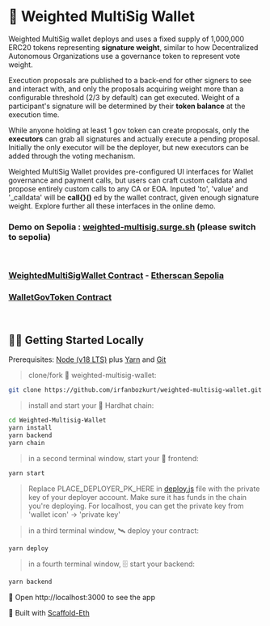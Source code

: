 # 🔶 Weighted MultiSig Wallet

Weighted MultiSig wallet deploys and uses a fixed supply of 1,000,000 ERC20 tokens representing **signature weight**, similar to how Decentralized Autonomous Organizations use a governance token to represent vote weight.

Execution proposals are published to a back-end for other signers to see and interact with, and only the proposals acquiring weight more than a configurable threshold (2/3 by default) can get executed. Weight of a participant's signature will be determined by their **token balance** at the execution time.

While anyone holding at least 1 gov token can create proposals, only the **executors** can grab all signatures and actually execute a pending proposal. Initially the only executor will be the deployer, but new executors can be added through the voting mechanism.

Weighted MultiSig Wallet provides pre-configured UI interfaces for Wallet governance and payment calls, but users can craft custom calldata and propose entirely custom calls to any CA or EOA. Inputed 'to', 'value' and '\_calldata' will be **call{}()** ed by the wallet contract, given enough signature weight. Explore further all these interfaces in the online demo.

### Demo on Sepolia : [weighted-multisig.surge.sh](https://weighted-multisig.surge.sh) (please switch to sepolia)

<br>

### [WeightedMultiSigWallet Contract](./packages/hardhat/contracts/WeightedMultiSigWallet.sol) - [Etherscan Sepolia](https://sepolia.etherscan.io/address/0x76D4E44335D50C4e74BB681708a62FE5862671E8)

### [WalletGovToken Contract](./packages/hardhat/contracts/WalletGovToken.sol)

<br>

## 🏄‍♂️ Getting Started Locally

Prerequisites: [Node (v18 LTS)](https://nodejs.org/en/download/) plus [Yarn](https://classic.yarnpkg.com/en/docs/install/) and [Git](https://git-scm.com/downloads)

> clone/fork 👛 weighted-multisig-wallet:

```bash
git clone https://github.com/irfanbozkurt/weighted-multisig-wallet.git
```

> install and start your 👷‍ Hardhat chain:

```bash
cd Weighted-Multisig-Wallet
yarn install
yarn backend
yarn chain
```

> in a second terminal window, start your 📱 frontend:

```bash
yarn start
```

> Replace PLACE_DEPLOYER_PK_HERE in [deploy.js](./packages/hardhat/scripts/deploy.js) file with the private key of your deployer account. Make sure it has funds in the chain you're deploying. For localhost, you can get the private key from 'wallet icon' -> 'private key'

> in a third terminal window, 🛰 deploy your contract:

```bash
yarn deploy
```

> in a fourth terminal window, 🗄 start your backend:

```bash
yarn backend
```

📱 Open http://localhost:3000 to see the app

🚀 Built with [Scaffold-Eth](https://github.com/scaffold-eth/scaffold-eth)
